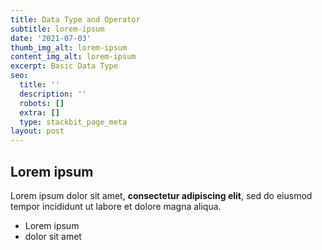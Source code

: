 ```yaml
---
title: Data Type and Operator
subtitle: lorem-ipsum
date: '2021-07-03'
thumb_img_alt: lorem-ipsum
content_img_alt: lorem-ipsum
excerpt: Basic Data Type
seo:
  title: ''
  description: ''
  robots: []
  extra: []
  type: stackbit_page_meta
layout: post
---
```

## Lorem ipsum

Lorem ipsum dolor sit amet, **consectetur adipiscing elit**, sed do eiusmod tempor incididunt ut labore et dolore magna aliqua.

- Lorem ipsum
- dolor sit amet